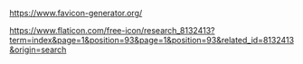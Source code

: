 https://www.favicon-generator.org/

https://www.flaticon.com/free-icon/research_8132413?term=index&page=1&position=93&page=1&position=93&related_id=8132413&origin=search